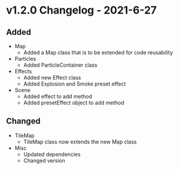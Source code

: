 # v1.2.0 Changelog - 2021-6-27

## Added

- Map
  - Added a Map class that is to be extended for code reusability
- Particles
  - Added ParticleContainer class
- Effects
  - Added new Effect class
  - Added Explosion and Smoke preset effect
- Scene
  - Added effect to add method
  - Added presetEffect object to add method

## Changed

- TileMap
  - TileMap class now extends the new Map class
- Misc
  - Updated dependencies
  - Changed version
